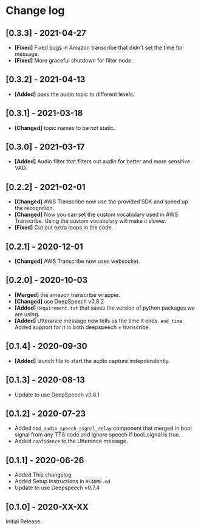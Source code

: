 # Change log

## [0.3.3] - 2021-04-27
- **[Fixed]** Fixed bugs in Amazon transcribe that didn't set the time for message.
- **[Fixed]** More graceful shutdown for filter node.

## [0.3.2] - 2021-04-13
- **[Added]** pass the audio topic to different levels.

## [0.3.1] - 2021-03-18
- **[Changed]** topic names to be not static.

## [0.3.0] - 2021-03-17
- **[Added]** Audio filter that filters out audio for better and more sensitive VAD.

## [0.2.2] - 2021-02-01
- **[Changed]** AWS Transcribe now use the provided SDK and speed up the recognition.
- **[Changed]** Now you can set the custom vocabulary used in AWS Transcribe. Using the custom vocabulary will make it slower.
- **[Fixed]** Cut out extra loops in the code.

## [0.2.1] - 2020-12-01
- **[Changed]** AWS Transcribe now uses websocket.

## [0.2.0] - 2020-10-03
- **[Merged]** the amazon transcribe wrapper.
- **[Changed]** use DeepSpeech v0.8.2
- **[Added]** `Requirement.txt` that saves the version of python packages we are using.
- **[Added]** Utterance message now tells us the time it ends. `end_time`. Added support for it in both deepspeech + transcribe.

## [0.1.4] - 2020-09-30
- **[Added]** launch file to start the audio capture indepdendently.

## [0.1.3] - 2020-08-13
- Update to use DeepSpeech v0.8.1

## [0.1.2] - 2020-07-23
- Added `tbd_audio_speech_signal_relay` component that merged in bool signal from any TTS node and ignore speech if bool_signal is true.
- Added `confidence` to the Utterance message.

## [0.1.1] - 2020-06-26
- Added This changelog
- Added Setup instructions in `README.md`
- Update to use Deepspeech v0.7.4

## [0.1.0] - 2020-XX-XX
Initial Release.
